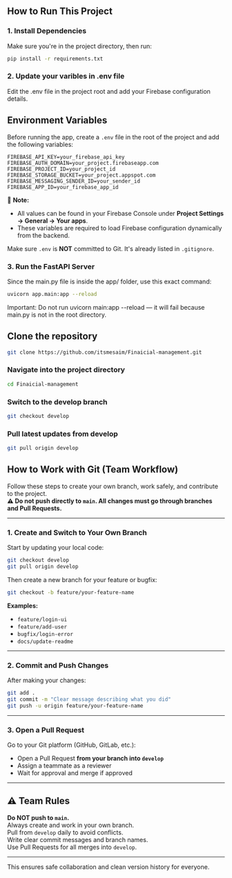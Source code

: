 ## How to Run This Project

### 1. Install Dependencies

Make sure you're in the project directory, then run:

```bash
pip install -r requirements.txt 
```
### 2. Update your varibles in .env file

Edit the .env file in the project root and add your Firebase configuration details.

## Environment Variables

Before running the app, create a `.env` file in the root of the project and add the following variables:

```env
FIREBASE_API_KEY=your_firebase_api_key
FIREBASE_AUTH_DOMAIN=your_project.firebaseapp.com
FIREBASE_PROJECT_ID=your_project_id
FIREBASE_STORAGE_BUCKET=your_project.appspot.com
FIREBASE_MESSAGING_SENDER_ID=your_sender_id
FIREBASE_APP_ID=your_firebase_app_id
```

📝 **Note:**
- All values can be found in your Firebase Console under **Project Settings → General → Your apps**.
- These variables are required to load Firebase configuration dynamically from the backend.

Make sure `.env` is **NOT** committed to Git. It's already listed in `.gitignore`.


### 3. Run the FastAPI Server
Since the main.py file is inside the app/ folder, use this exact command:
```bash
uvicorn app.main:app --reload 
```
Important:
Do not run uvicorn main:app --reload — it will fail because main.py is not in the root directory.


## Clone the repository
```bash  
git clone https://github.com/itsmesaim/Finaicial-management.git   
```
### Navigate into the project directory 
```bash
cd Finaicial-management
```
 ### Switch to the develop branch 
 ```bash
 git checkout develop 
```
 
 ### Pull latest updates from develop 

 ```bash
 git pull origin develop
```

##  How to Work with Git (Team Workflow)


Follow these steps to create your own branch, work safely, and contribute to the project.  
**⚠️ Do not push directly to `main`. All changes must go through branches and Pull Requests.**

---

###  1. Create and Switch to Your Own Branch

Start by updating your local code:

```bash
git checkout develop
git pull origin develop
```

Then create a new branch for your feature or bugfix:

```bash
git checkout -b feature/your-feature-name
```

 **Examples:**
- `feature/login-ui`
- `feature/add-user`
- `bugfix/login-error`
- `docs/update-readme`

---

###  2. Commit and Push Changes

After making your changes:

```bash
git add .
git commit -m "Clear message describing what you did"
git push -u origin feature/your-feature-name
```

---

###  3. Open a Pull Request

Go to your Git platform (GitHub, GitLab, etc.):

- Open a Pull Request **from your branch into `develop`**
- Assign a teammate as a reviewer
- Wait for approval and merge if approved

---

## ⚠️ Team Rules

 **Do NOT push to `main`.**  
 Always create and work in your own branch.  
 Pull from `develop` daily to avoid conflicts.  
 Write clear commit messages and branch names.  
 Use Pull Requests for all merges into `develop`.

---

 This ensures safe collaboration and clean version history for everyone.
